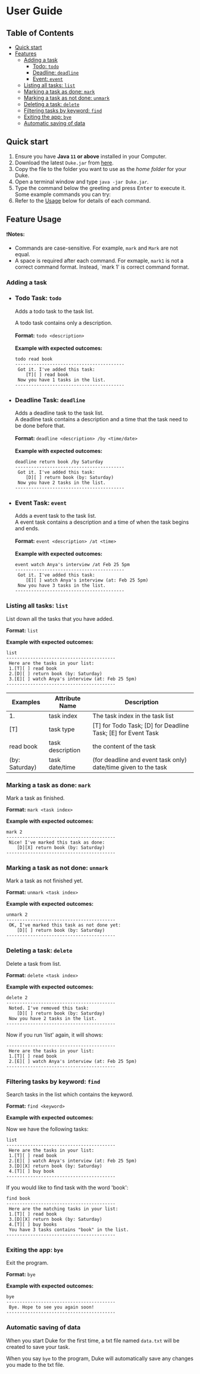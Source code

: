 # User Guide

## Table of Contents

* [Quick start](#quick-start)
* [Features](#features)
    * [Adding a task](#adding-a-task)
        * [Todo: `todo`](#todo-todo)
        * [Deadline: `deadline`](#deadline-deadline)
        * [Event: `event`](#event-event)
    * [Listing all tasks: `list`](#listing-all-tasks-list)
    * [Marking a task as done: `mark`](#marking-a-task-as-done-mark)
    * [Marking a task as not done: `unmark`](#marking-a-task-as-not-done-unmark)
    * [Deleting a task: `delete`](#deleting-a-task-delete)
    * [Filtering tasks by keyword: `find`](#filtering-tasks-by-keyword-find)
    * [Exiting the app: `bye`](#exiting-the-app-bye)
    * [Automatic saving of data](#saving-of-data)

## Quick start

1. Ensure you have **Java `11` or above** installed in your Computer.
2. Download the latest `Duke.jar` from [here](https://github.com/TianaiYan/ip/).
3. Copy the file to the folder you want to use as the *home folder* for your Duke.
4. Open a terminal window and type `java -jar Duke.jar`.
5. Type the command below the greeting and press <kbd>Enter</kbd> to execute it. Some example commands you can try:
6. Refer to the [Usage](#Usage) below for details of each command.

## Feature Usage
❗️**Notes:**
* Commands are case-sensitive. For example, `mark` and `Mark` are not equal. 
* A space is required after each command. For exmaple, `mark1` is not a correct command format. Instead, `mark 1' is correct command format.


### Adding a task
* ### Todo Task: `todo`
  Adds a todo task to the task list.

  A todo task contains only a description.<br><br>
  **Format:** `todo <description>` <br><br>
  **Example with expected outcomes:**
  ```
  todo read book
  -----------------------------------------
   Got it. I've added this task:
      [T][ ] read book
   Now you have 1 tasks in the list.
  -----------------------------------------
  ```
* ### Deadline Task: `deadline`
  Adds a deadline task to the task list. <br>
  A deadline task contains a description and a time that the task need to be done before that.<br><br>
  **Format:** `deadline <description> /by <time/date>` <br><br>
  **Example with expected outcomes:**
  ```
  deadline return book /by Saturday
  -----------------------------------------
   Got it. I've added this task:
      [D][ ] return book (by: Saturday)
   Now you have 2 tasks in the list.
  -----------------------------------------
  ```
* ### Event Task: `event`
  Adds a event task to the task list. <br>
  A event task contains a description and a time of when the task begins and ends.<br><br>
  **Format:** `event <description> /at <time>` <br><br>
  **Example with expected outcomes:**
  ```
  event watch Anya's interview /at Feb 25 5pm
  -----------------------------------------
   Got it. I've added this task:
      [E][ ] watch Anya's interview (at: Feb 25 5pm)
   Now you have 3 tasks in the list.
  -----------------------------------------
  ```
  
### Listing all tasks: `list`
List down all the tasks that you have added.

**Format:** `list` 

**Example with expected outcomes:**
```
list
-----------------------------------------
 Here are the tasks in your list:
 1.[T][ ] read book
 2.[D][ ] return book (by: Saturday)
 3.[E][ ] watch Anya's interview (at: Feb 25 5pm)
-----------------------------------------
```
| Examples       | Attribute Name   | Description                                                    |
|----------------|------------------|----------------------------------------------------------------|
| 1.             | task index       | The task index in the task list                                |
| [T]            | task type        | [T] for Todo Task; [D] for Deadline Task; [E] for Event Task   |
| read book      | task description | the content of the task                                        |
| (by: Saturday) | task date/time   | (for deadline and event task only) date/time given to the task |

### Marking a task as done: `mark`
Mark a task as finished.

**Format:** `mark <task index>`

**Example with expected outcomes:**
```
mark 2
-----------------------------------------
 Nice! I've marked this task as done:
	[D][X] return book (by: Saturday)
-----------------------------------------
```

### Marking a task as not done: `unmark`
Mark a task as not finished yet.

**Format:** `unmark <task index>`

**Example with expected outcomes:**
```
unmark 2
-----------------------------------------
 OK, I've marked this task as not done yet:
	[D][ ] return book (by: Saturday)
-----------------------------------------
```

### Deleting a task: `delete`
Delete a task from list.

**Format:** `delete <task index>`

**Example with expected outcomes:**
```
delete 2
-----------------------------------------
 Noted. I've removed this task: 
	[D][ ] return book (by: Saturday)
 Now you have 2 tasks in the list.
-----------------------------------------
```
Now if you run 'list' again, it will shows:
```
-----------------------------------------
 Here are the tasks in your list:
 1.[T][ ] read book
 2.[E][ ] watch Anya's interview (at: Feb 25 5pm)
-----------------------------------------
```

### Filtering tasks by keyword: `find`
Search tasks in the list which contains the keyword.

**Format:** `find <keyword>`

**Example with expected outcomes:**

Now we have the following tasks:
```
list
-----------------------------------------
 Here are the tasks in your list:
 1.[T][ ] read book
 2.[E][ ] watch Anya's interview (at: Feb 25 5pm)
 3.[D][X] return book (by: Saturday)
 4.[T][ ] buy book
-----------------------------------------
```
If you would like to find task with the word 'book':
```
find book
-----------------------------------------
 Here are the matching tasks in your list:
 1.[T][ ] read book
 3.[D][X] return book (by: Saturday)
 4.[T][ ] buy books
 You have 3 tasks contains "book" in the list.
-----------------------------------------
```

### Exiting the app: `bye`
Exit the program.

**Format:** `bye`

**Example with expected outcomes:**
```
bye
-----------------------------------------
 Bye. Hope to see you again soon!
-----------------------------------------
```

### Automatic saving of data
When you start Duke for the first time, a txt file named `data.txt` will be created to save your task.

When you say `bye` to the program, Duke will automatically save any changes you made to the txt file.
